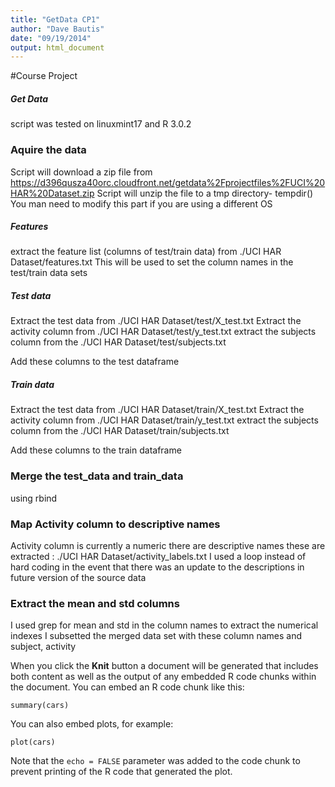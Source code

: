 ```yaml
---
title: "GetData CP1"
author: "Dave Bautis"
date: "09/19/2014"
output: html_document
---
```


#Course Project
##### Get Data
script was tested on linuxmint17 and R 3.0.2

### Aquire the data
Script will download a zip file from
https://d396qusza40orc.cloudfront.net/getdata%2Fprojectfiles%2FUCI%20HAR%20Dataset.zip
Script will unzip the file to a tmp directory- tempdir()
You man need to modify this part if you are using a different OS
##### Features
extract the feature list (columns of test/train data) from
./UCI HAR Dataset/features.txt
This will be used to set the column names in the test/train data sets

##### Test data
Extract the test data from
./UCI HAR Dataset/test/X_test.txt
Extract the activity column from 
./UCI HAR Dataset/test/y_test.txt
extract the subjects column from the 
./UCI HAR Dataset/test/subjects.txt

Add these columns to the test dataframe

##### Train data
Extract the test data from
./UCI HAR Dataset/train/X_test.txt
Extract the activity column from 
./UCI HAR Dataset/train/y_test.txt
extract the subjects column from the 
./UCI HAR Dataset/train/subjects.txt

Add these columns to the train dataframe

### Merge the test_data and train_data
using rbind

### Map Activity column to descriptive names
Activity column is currently a numeric
there are descriptive names
these are extracted : ./UCI HAR Dataset/activity_labels.txt
I used a loop instead of hard coding in the event that there was an update to the descriptions in future version of the source data

### Extract the mean and std columns
I used grep for mean and std in the column names to extract the numerical indexes
I subsetted the merged data set with these column names and subject, activity




When you click the **Knit** button a document will be generated that includes both content as well as the output of any embedded R code chunks within the document. You can embed an R code chunk like this:

```{r}
summary(cars)
```

You can also embed plots, for example:

```{r, echo=FALSE}
plot(cars)
```

Note that the `echo = FALSE` parameter was added to the code chunk to prevent printing of the R code that generated the plot.
